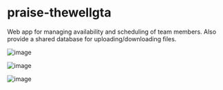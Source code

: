 # praise-thewellgta
Web app for managing availability and scheduling of team members. Also provide a shared database for uploading/downloading files.

![image](https://user-images.githubusercontent.com/69821833/199496230-b926db08-752c-42f8-97c4-42630eadccaa.png)

![image](https://user-images.githubusercontent.com/69821833/199496251-1fd57cd8-0f06-4ee3-80f1-879c4de6e4fb.png)

![image](https://user-images.githubusercontent.com/69821833/199496274-f1bef54a-d00c-4771-b1cf-7379259476af.png)
